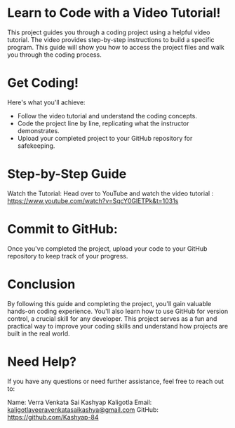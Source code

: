 # Learn to Code with a Video Tutorial!
This project guides you through a coding project using a helpful video tutorial. The video provides step-by-step instructions to build a specific program. This guide will show you how to access the project files and walk you through the coding process.

# Get Coding!
Here's what you'll achieve:

- Follow the video tutorial and understand the coding concepts.
- Code the project line by line, replicating what the instructor demonstrates.
- Upload your completed project to your GitHub repository for safekeeping.

# Step-by-Step Guide
Watch the Tutorial: Head over to YouTube and watch the video tutorial : https://www.youtube.com/watch?v=SqcY0GlETPk&t=1031s


# Commit to GitHub: 

Once you've completed the project, upload your code to your GitHub repository to keep track of your progress.



# Conclusion
By following this guide and completing the project, you'll gain valuable hands-on coding experience. You'll also learn how to use GitHub for version control, a crucial skill for any developer. This project serves as a fun and practical way to improve your coding skills and understand how projects are built in the real world.

# Need Help?
If you have any questions or need further assistance, feel free to reach out to:

Name: Verra Venkata Sai Kashyap Kaligotla
Email: kaligotlaveeravenkatasaikashya@gmail.com
GitHub: https://github.com/Kashyap-84
